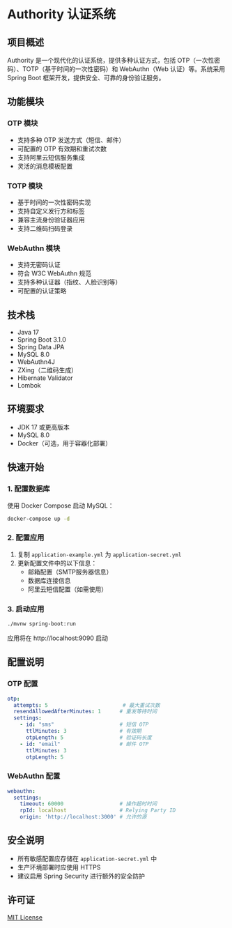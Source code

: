 # Authority 认证系统

## 项目概述
Authority 是一个现代化的认证系统，提供多种认证方式，包括 OTP（一次性密码）、TOTP（基于时间的一次性密码）和 WebAuthn（Web 认证）等。系统采用 Spring Boot 框架开发，提供安全、可靠的身份验证服务。

## 功能模块

### OTP 模块
- 支持多种 OTP 发送方式（短信、邮件）
- 可配置的 OTP 有效期和重试次数
- 支持阿里云短信服务集成
- 灵活的消息模板配置

### TOTP 模块
- 基于时间的一次性密码实现
- 支持自定义发行方和标签
- 兼容主流身份验证器应用
- 支持二维码扫码登录

### WebAuthn 模块
- 支持无密码认证
- 符合 W3C WebAuthn 规范
- 支持多种认证器（指纹、人脸识别等）
- 可配置的认证策略

## 技术栈
- Java 17
- Spring Boot 3.1.0
- Spring Data JPA
- MySQL 8.0
- WebAuthn4J
- ZXing（二维码生成）
- Hibernate Validator
- Lombok

## 环境要求
- JDK 17 或更高版本
- MySQL 8.0
- Docker（可选，用于容器化部署）

## 快速开始

### 1. 配置数据库
使用 Docker Compose 启动 MySQL：
```bash
docker-compose up -d
```

### 2. 配置应用
1. 复制 `application-example.yml` 为 `application-secret.yml`
2. 更新配置文件中的以下信息：
   - 邮箱配置（SMTP服务器信息）
   - 数据库连接信息
   - 阿里云短信配置（如需使用）

### 3. 启动应用
```bash
./mvnw spring-boot:run
```
应用将在 http://localhost:9090 启动

## 配置说明

### OTP 配置
```yaml
otp:
  attempts: 5                        # 最大重试次数
  resendAllowedAfterMinutes: 1      # 重发等待时间
  settings:
    - id: "sms"                     # 短信 OTP
      ttlMinutes: 3                 # 有效期
      otpLength: 5                  # 验证码长度
    - id: "email"                   # 邮件 OTP
      ttlMinutes: 3
      otpLength: 5
```

### WebAuthn 配置
```yaml
webauthn:
  settings:
    timeout: 60000                  # 操作超时时间
    rpId: localhost                 # Relying Party ID
    origin: 'http://localhost:3000' # 允许的源
```

## 安全说明
- 所有敏感配置应存储在 `application-secret.yml` 中
- 生产环境部署时应使用 HTTPS
- 建议启用 Spring Security 进行额外的安全防护

## 许可证
[MIT License](LICENSE)